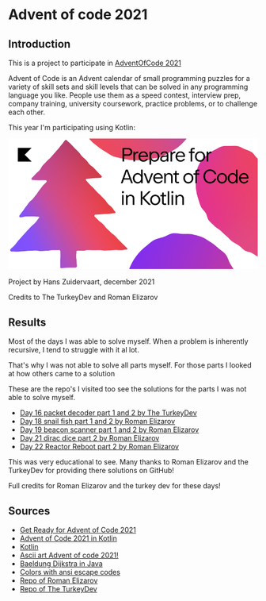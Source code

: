 # Advent of code 2021

## Introduction
This is a project to participate in [AdventOfCode 2021](https://adventofcode.com/2021)

Advent of Code is an Advent calendar of small programming puzzles for a variety of skill sets and skill levels that can be solved in any programming language you like. People use them as a speed contest, interview prep, company training, university coursework, practice problems, or to challenge each other.

This year I'm participating using Kotlin:

![prepare](src/main/resources/img.png)

Project by Hans Zuidervaart, december 2021

Credits to The TurkeyDev and Roman Elizarov

## Results
Most of the days I was able to solve myself. When a problem is inherently recursive, I tend to struggle with it al lot.

That's why I was not able to solve all parts myself. For those parts I looked at how others came to a solution

These are the repo's I visited too see the solutions for the parts I was not able to solve myself.
- [Day 16 packet decoder part 1 and 2 by The TurkeyDev](https://github.com/TheTurkeyDev/Advent-of-Code-2021/blob/main/src/dev/theturkey/aoc2021/Day16.java)
- [Day 18 snail fish part 1 and 2 by Roman Elizarov](https://github.com/elizarov/AdventOfCode2021/blob/main/src/Day18.kt)
- [Day 19 beacon scanner part 1 and 2 by Roman Elizarov](https://github.com/elizarov/AdventOfCode2021/blob/main/src/Day19_fast.kt)
- [Day 21 dirac dice part 2 by Roman Elizarov](https://github.com/elizarov/AdventOfCode2021/blob/main/src/Day21_2.kt)
- [Day 22 Reactor Reboot part 2 by Roman Elizarov](https://github.com/elizarov/AdventOfCode2021/blob/main/src/Day22_2.kt)

This was very educational to see. Many thanks to Roman Elizarov and the TurkeyDev for providing there solutions on GitHub!

Full credits for Roman Elizarov and the turkey dev for these days!

## Sources
- [Get Ready for Advent of Code 2021](https://www.youtube.com/watch?v=6-XSehwRgSY)
- [Advent of Code 2021 in Kotlin](https://blog.jetbrains.com/kotlin/2021/11/advent-of-code-2021-in-kotlin/)
- [Kotlin](https://kotlinlang.org/)
- [Ascii art Advent of code 2021!](http://patorjk.com/software/taag/#p=display&f=Cursive&t=Advent%20of%20code%202021!)
- [Baeldung Dijkstra in Java](https://www.baeldung.com/java-dijkstra)
- [Colors with ansi escape codes](https://www.lihaoyi.com/post/BuildyourownCommandLinewithANSIescapecodes.html)
- [Repo of Roman Elizarov](https://github.com/elizarov/AdventOfCode2021)
- [Repo of The TurkeyDev](https://github.com/TheTurkeyDev/Advent-of-Code-2021)
